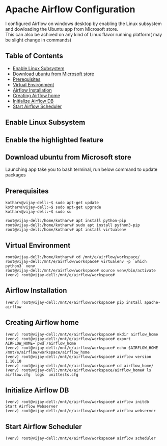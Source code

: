 # Apache Airflow Configuration

I configured Airflow on windows desktop by enabling the Linux subsystem and dowloading the Ubuntu app from Microsoft store.  
This can also be achived on any kind of Linux flavor running platform( may be slight change in commands)
## Table of Contents

  - [Enable Linux Subsystem](#Enable-Linux-Subsystem)
  - [Download ubuntu from Microsoft store](#Download-ubuntu-from-Microsoft-store)
  - [Prerequisites](#Prerequisites)
  - [Virtual Environment](#Virtual-Environment)
  - [Airflow Installation](#Airflow-Installation)
  - [Creating Airflow home](#Creating-Airflow-home)
  - [Initialize Airflow DB](#Initialize-Airflow-DB)
  - [Start Airflow Scheduler](#Start-Airflow-Scheduler)
  
## Enable Linux Subsystem

## Enable the highlighted feature


## Download ubuntu from Microsoft store



Launching app take you to bash terminal, run below command to update packages


## Prerequisites
```shell script
kotharv@vijay-dell:~$ sudo apt-get update
kotharv@vijay-dell:~$ sudo apt-get upgrade
kotharv@vijay-dell:~$ sudo su

root@vijay-dell:/home/kotharv# apt install python-pip
root@vijay-dell:/home/kotharv# sudo apt install python3-pip
root@vijay-dell:/home/kotharv# apt install virtualenv
```
## Virtual Environment
```shell script
root@vijay-dell:/home/kotharv# cd /mnt/e/airflow/workspace/
root@vijay-dell:/mnt/e/airflow/workspace# virtualenv -p `which python3` venv
root@vijay-dell:/mnt/e/airflow/workspace# source venv/bin/activate
(venv) root@vijay-dell:/mnt/e/airflow/workspace# 
```

## Airflow Installation
```shell script
(venv) root@vijay-dell:/mnt/e/airflow/workspace# pip install apache-airflow
```
## Creating Airflow home
```shell script
(venv) root@vijay-dell:/mnt/e/airflow/workspace# mkdir airflow_home
(venv) root@vijay-dell:/mnt/e/airflow/workspace# export AIRFLOW_HOME=`pwd`/airflow_home
(venv) root@vijay-dell:/mnt/e/airflow/workspace# echo $AIRFLOW_HOME
/mnt/e/airflow/workspace/airflow_home
(venv) root@vijay-dell:/mnt/e/airflow/workspace# airflow version
1.10.10
(venv) root@vijay-dell:/mnt/e/airflow/workspace# cd airflow_home/
(venv) root@vijay-dell:/mnt/e/airflow/workspace/airflow_home# ls
airflow.cfg  logs  unittests.cfg
```
## Initialize Airflow DB
```shell script
(venv) root@vijay-dell:/mnt/e/airflow/workspace# airflow initdb
Start Airflow Webserver
(venv) root@vijay-dell:/mnt/e/airflow/workspace# airflow webserver
```
## Start Airflow Scheduler
```shell script
(venv) root@vijay-dell:/mnt/e/airflow/workspace# airflow scheduler
```
